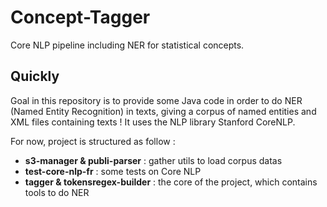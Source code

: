 # Concept-Tagger
Core NLP pipeline including NER for statistical concepts.

## Quickly
Goal in this repository is to provide some Java code in order to do NER
(Named Entity Recognition) in texts, giving a corpus of named entities
and XML files containing texts ! It uses the NLP library Stanford CoreNLP.

For now, project is structured as follow :
* **s3-manager & publi-parser** : gather utils to load corpus datas
* **test-core-nlp-fr** : some tests on Core NLP
* **tagger & tokensregex-builder** : the core of the project, which contains tools to do NER
